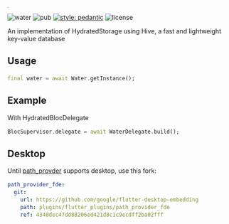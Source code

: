 <img src="https://github.com/arnemolland/water/blob/master/assets/water.png?raw=true" alt="water" style="zoom:1%;float: left;" height="72" />

![water](https://github.com/arnemolland/water/workflows/Flutter%20CI/badge.svg) ![pub](https://img.shields.io/pub/v/water.svg) [![style: pedantic](https://img.shields.io/badge/style-pedantic-9cf)](https://github.com/dart-lang/pedantic) ![license](https://img.shields.io/github/license/arnemolland/water)

An implementation of HydratedStorage using Hive, a fast and lightweight key-value database

## Usage

```dart
final water = await Water.getInstance();
```

## Example

With HydratedBlocDelegate

```dart
BlocSupervisor.delegate = await WaterDelegate.build();
```

## Desktop

Until [path_provder](https://pub.dev/packages/path_provider) supports desktop, use this fork:

```yaml
path_provider_fde:
  git:
    url: https://github.com/google/flutter-desktop-embedding
    path: plugins/flutter_plugins/path_provider_fde
    ref: 4340dec47dd88206ed421d8c1c9ecdff2ba02fff
```
